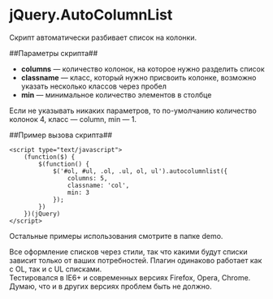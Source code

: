 jQuery.AutoColumnList
=====================
Скрипт автоматически разбивает список на колонки.

##Параметры скрипта##  

* **columns** — количество колонок, на которое нужно разделить список
* **classname** — класс, который нужно присвоить колонке, возможно указать несколько классов через пробел
* **min** — минимальное количество элементов в столбце

Если не указывать никаких параметров, то по-умолчанию количество колонок 4, класс — column, min — 1.

##Пример вызова скрипта##

    <script type="text/javascript">
        (function($) {
            $(function() {
                $('#ol, #ul, .ol, .ul, ol, ul').autocolumnlist({
                    columns: 5,
                    classname: 'col',
                    min: 3
                });
            })
        })(jQuery)
    </script>
    
Остальные примеры использования смотрите в папке demo.
    
Все оформление списков через стили, так что какими будут списки зависит только от ваших потребностей. Плагин одинаково 
работает как с OL, так и с UL списками.  
Тестировался в IE6+ и современных версиях Firefox, Opera, Chrome. Думаю, 
что и в других версиях проблем быть не должно.
